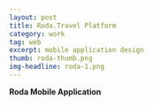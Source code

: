 ```yaml
---
layout: post
title: Roda.Travel Platform
category: work
tag: web
excerpt: mobile application design
thumb: roda-thumb.png
img-headline: roda-1.png
---
```


<div class=txt>
<p>
    <strong>Roda Mobile Application</strong>

</p>

</div>
